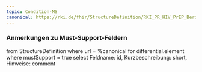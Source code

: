 ```yaml
---
topic: Condition-MS
canonical: https://rki.de/fhir/StructureDefinition/RKI_PR_HIV_PrEP_Bericht_Condition_History_Present
---
```


### Anmerkungen zu Must-Support-Feldern

<fql>
from
	StructureDefinition
where 
    url = %canonical
for differential.element
where mustSupport = true
select
	Feldname: id, Kurzbeschreibung: short, Hinweise: comment
</fql>

